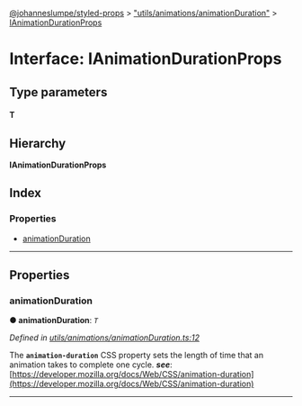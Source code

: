 [@johanneslumpe/styled-props](../README.md) > ["utils/animations/animationDuration"](../modules/_utils_animations_animationduration_.md) > [IAnimationDurationProps](../interfaces/_utils_animations_animationduration_.ianimationdurationprops.md)

# Interface: IAnimationDurationProps

## Type parameters
#### T 
## Hierarchy

**IAnimationDurationProps**

## Index

### Properties

* [animationDuration](_utils_animations_animationduration_.ianimationdurationprops.md#animationduration)

---

## Properties

<a id="animationduration"></a>

###  animationDuration

**● animationDuration**: *`T`*

*Defined in [utils/animations/animationDuration.ts:12](https://github.com/johanneslumpe/styled-props/blob/3abf398/src/utils/animations/animationDuration.ts#L12)*

The **`animation-duration`** CSS property sets the length of time that an animation takes to complete one cycle.
*__see__*: [https://developer.mozilla.org/docs/Web/CSS/animation-duration](https://developer.mozilla.org/docs/Web/CSS/animation-duration)

___

